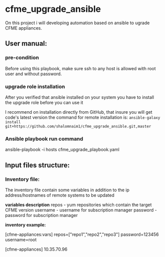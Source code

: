 # cfme_upgrade_ansible

On this project i will developing automation based on ansible to ugrade CFME appliances.

## User manual:

### pre-condition
Before using this playbook, make sure ssh to any host is allowed with root user and without password.

### upgrade role installation
After you verified that ansible installed on your system you have to install the upgrade role
before you can use it

I recommend on installation directly from GitHub, that insure you will get code's latest version
the command for remote installation is:
```ansible-galaxy install git+https://github.com/shalomnaim1/cfme_upgrade_ansible.git,master```

### Ansible playbook run command
ansible-playbook -i hosts cfme_upgrade_playbook.yaml

## Input files structure:
### Inventory file:
The inventory file contain some variables in addition to the ip address/hostnames of remote systems to be updated

**variables description**
repos - yum repositories which contain the target CFME version
username - username for subscription manager
password - password for subscription manager

**inventory example:**

[cfme-appliances:vars]
repos=["repo1","repo2","repo3"]
password=123456
username=root

[cfme-appliances]
10.35.70.96


